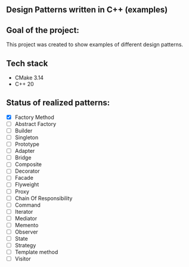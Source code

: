 ## Design Patterns written in C++ (examples)

## Goal of the project:
This project was created to show examples of different design patterns.

## Tech stack
- CMake 3.14
- C++ 20

## Status of realized patterns:
- [x] Factory Method
- [ ] Abstract Factory
- [ ] Builder
- [ ] Singleton
- [ ] Prototype
- [ ] Adapter
- [ ] Bridge
- [ ] Composite
- [ ] Decorator
- [ ] Facade
- [ ] Flyweight
- [ ] Proxy
- [ ] Chain Of Responsibility
- [ ] Command
- [ ] Iterator
- [ ] Mediator
- [ ] Memento
- [ ] Observer
- [ ] State
- [ ] Strategy
- [ ] Template method
- [ ] Visitor